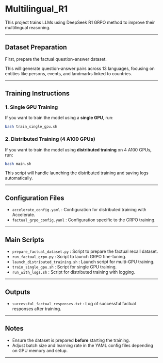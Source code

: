# Multilingual_R1

This project trains LLMs using DeepSeek R1 GRPO method to improve their multilingual reasoning.

---

## Dataset Preparation

First, prepare the factual question-answer dataset.

This will generate question-answer pairs across 13 languages, focusing on entities like persons, events, and landmarks linked to countries.

---

## Training Instructions

### 1. Single GPU Training

If you want to train the model using a **single GPU**, run:

```bash
bash train_single_gpu.sh
```

### 2. Distributed Training (4 A100 GPUs)

If you want to train the model using **distributed training** on 4 A100 GPUs, run:

```bash
bash main.sh
```

This script will handle launching the distributed training and saving logs automatically.

---

## Configuration Files

- `accelerate_config.yaml` : Configuration for distributed training with Accelerate.
- `factual_grpo_config.yaml` : Configuration specific to the GRPO training.

---

## Main Scripts

- `prepare_factual_dataset.py` : Script to prepare the factual recall dataset.
- `run_factual_grpo.py` : Script to launch GRPO fine-tuning.
- `launch_distributed_training.sh` : Launch script for multi-GPU training.
- `train_single_gpu.sh` : Script for single GPU training.
- `run_with_logs.sh` : Script for distributed training with logging.

---

## Outputs

- `successful_factual_responses.txt` : Log of successful factual responses after training.

---

## Notes
- Ensure the dataset is prepared **before** starting the training.
- Adjust batch size and learning rate in the YAML config files depending on GPU memory and setup.

---

